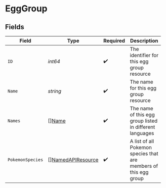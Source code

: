 # EggGroup


## Fields

| Field                                                            | Type                                                             | Required                                                         | Description                                                      |
| ---------------------------------------------------------------- | ---------------------------------------------------------------- | ---------------------------------------------------------------- | ---------------------------------------------------------------- |
| `ID`                                                             | *int64*                                                          | :heavy_check_mark:                                               | The identifier for this egg group resource                       |
| `Name`                                                           | *string*                                                         | :heavy_check_mark:                                               | The name for this egg group resource                             |
| `Names`                                                          | [][Name](../../models/shared/name.md)                            | :heavy_check_mark:                                               | The name of this egg group listed in different languages         |
| `PokemonSpecies`                                                 | [][NamedAPIResource](../../models/shared/namedapiresource.md)    | :heavy_check_mark:                                               | A list of all Pokemon species that are members of this egg group |